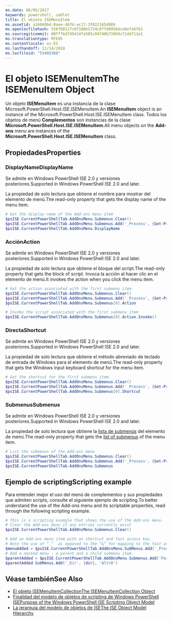 ```yaml
---
ms.date: 06/05/2017
keywords: powershell, cmdlet
title: El objeto ISEMenuItem
ms.assetid: a16660bd-0aee-46fd-ac17-3f022165d089
ms.openlocfilehash: 556f88117c07100b1734c8ffd8956dce6efe6fb1
ms.sourcegitcommit: 00ff76d7d9414fe585c04740b739b9cf14d711e1
ms.translationtype: MTE95
ms.contentlocale: es-ES
ms.lasthandoff: 12/14/2018
ms.locfileid: "53403360"
---
```

# <a name="the-isemenuitem-object"></a><span data-ttu-id="0668a-103">El objeto ISEMenuItem</span><span class="sxs-lookup"><span data-stu-id="0668a-103">The ISEMenuItem Object</span></span>

<span data-ttu-id="0668a-104">Un objeto **ISEMenuItem** es una instancia de la clase Microsoft.PowerShell.Host.ISE.ISEMenuItem.</span><span class="sxs-lookup"><span data-stu-id="0668a-104">An **ISEMenuItem** object is an instance of the Microsoft.PowerShell.Host.ISE.ISEMenuItem class.</span></span> <span data-ttu-id="0668a-105">Todos los objetos de menú **Complementos** son instancias de la clase **Microsoft.PowerShell.Host.ISE.ISEMenuItem**.</span><span class="sxs-lookup"><span data-stu-id="0668a-105">All menu objects on the **Add-ons** menu are instances of the **Microsoft.PowerShell.Host.ISE.ISEMenuItem** class.</span></span>

## <a name="properties"></a><span data-ttu-id="0668a-106">Propiedades</span><span class="sxs-lookup"><span data-stu-id="0668a-106">Properties</span></span>

### <a name="displayname"></a><span data-ttu-id="0668a-107">DisplayName</span><span class="sxs-lookup"><span data-stu-id="0668a-107">DisplayName</span></span>

<span data-ttu-id="0668a-108">Se admite en Windows PowerShell ISE 2.0 y versiones posteriores.</span><span class="sxs-lookup"><span data-stu-id="0668a-108">Supported in Windows PowerShell ISE 2.0 and later.</span></span>

<span data-ttu-id="0668a-109">La propiedad de solo lectura que obtiene el nombre para mostrar del elemento de menú.</span><span class="sxs-lookup"><span data-stu-id="0668a-109">The read-only property that gets the display name of the menu item.</span></span>

```powershell
# Get the display name of the Add-ons menu item
$psISE.CurrentPowerShellTab.AddOnsMenu.Submenus.Clear()
$psISE.CurrentPowerShellTab.AddOnsMenu.Submenus.Add('_Process', {Get-Process}, 'Alt+P')
$psISE.CurrentPowerShellTab.AddOnsMenu.DisplayName
```

### <a name="action"></a><span data-ttu-id="0668a-110">Acción</span><span class="sxs-lookup"><span data-stu-id="0668a-110">Action</span></span>

<span data-ttu-id="0668a-111">Se admite en Windows PowerShell ISE 2.0 y versiones posteriores.</span><span class="sxs-lookup"><span data-stu-id="0668a-111">Supported in Windows PowerShell ISE 2.0 and later.</span></span>

<span data-ttu-id="0668a-112">La propiedad de solo lectura que obtiene el bloque del script.</span><span class="sxs-lookup"><span data-stu-id="0668a-112">The read-only property that gets the block of script.</span></span> <span data-ttu-id="0668a-113">Invoca la acción al hacer clic en el elemento de menú.</span><span class="sxs-lookup"><span data-stu-id="0668a-113">It invokes the action when you click the menu item.</span></span>

```powershell
# Get the action associated with the first submenu item.
$psISE.CurrentPowerShellTab.AddOnsMenu.Submenus.Clear()
$psISE.CurrentPowerShellTab.AddOnsMenu.Submenus.Add('_Process', {Get-Process}, 'Alt+P')
$psISE.CurrentPowerShellTab.AddOnsMenu.Submenus[0].Action

# Invoke the script associated with the first submenu item
$psISE.CurrentPowerShellTab.AddOnsMenu.Submenus[0].Action.Invoke()
```

### <a name="shortcut"></a><span data-ttu-id="0668a-114">Directa</span><span class="sxs-lookup"><span data-stu-id="0668a-114">Shortcut</span></span>

<span data-ttu-id="0668a-115">Se admite en Windows PowerShell ISE 2.0 y versiones posteriores.</span><span class="sxs-lookup"><span data-stu-id="0668a-115">Supported in Windows PowerShell ISE 2.0 and later.</span></span>

<span data-ttu-id="0668a-116">La propiedad de solo lectura que obtiene el método abreviado de teclado de entrada de Windows para el elemento de menú.</span><span class="sxs-lookup"><span data-stu-id="0668a-116">The read-only property that gets the Windows input keyboard shortcut for the menu item.</span></span>

```powershell
# Get the shortcut for the first submenu item.
$psISE.CurrentPowerShellTab.AddOnsMenu.Submenus.Clear()
$psISE.CurrentPowerShellTab.AddOnsMenu.Submenus.Add('_Process', {Get-Process}, 'Alt+P')
$psISE.CurrentPowerShellTab.AddOnsMenu.Submenus[0].Shortcut
```

### <a name="submenus"></a><span data-ttu-id="0668a-117">Submenus</span><span class="sxs-lookup"><span data-stu-id="0668a-117">Submenus</span></span>

<span data-ttu-id="0668a-118">Se admite en Windows PowerShell ISE 2.0 y versiones posteriores.</span><span class="sxs-lookup"><span data-stu-id="0668a-118">Supported in Windows PowerShell ISE 2.0 and later.</span></span>

<span data-ttu-id="0668a-119">La propiedad de solo lectura que obtiene la [lista de submenús](The-ISEMenuItemCollection-Object.md) del elemento de menú.</span><span class="sxs-lookup"><span data-stu-id="0668a-119">The read-only property that gets the [list of submenus](The-ISEMenuItemCollection-Object.md) of the menu item.</span></span>

```powershell
# List the submenus of the Add-ons menu
$psISE.CurrentPowerShellTab.AddOnsMenu.Submenus.Clear()
$psISE.CurrentPowerShellTab.AddOnsMenu.Submenus.Add('_Process', {Get-Process}, 'Alt+P')
$psISE.CurrentPowerShellTab.AddOnsMenu.Submenus
```

## <a name="scripting-example"></a><span data-ttu-id="0668a-120">Ejemplo de scripting</span><span class="sxs-lookup"><span data-stu-id="0668a-120">Scripting example</span></span>

<span data-ttu-id="0668a-121">Para entender mejor el uso del menú de complementos y sus propiedades que admiten scripts, consulte el siguiente ejemplo de scripting.</span><span class="sxs-lookup"><span data-stu-id="0668a-121">To better understand the use of the Add-ons menu and its scriptable properties, read through the following scripting example.</span></span>

```powershell
# This is a scripting example that shows the use of the Add-ons menu.
# Clear the Add-ons menu if any entries currently exist
$psISE.CurrentPowerShellTab.AddOnsMenu.Submenus.Clear()

# Add an Add-ons menu item with an shortcut and fast access key.
# Note the use of “_”  as opposed to the “&” for mapping to the fast access key letter for the menu item.
$menuAdded = $psISE.CurrentPowerShellTab.AddOnsMenu.SubMenus.Add('_Process', {Get-Process}, 'Alt+P')
# Add a nested menu - a parent and a child submenu item.
$parentAdded = $psISE.CurrentPowerShellTab.AddOnsMenu.Submenus.Add('Parent', $null, $null)
$parentAdded.SubMenus.Add('_Dir', {dir}, 'Alt+D')
```

## <a name="see-also"></a><span data-ttu-id="0668a-122">Véase también</span><span class="sxs-lookup"><span data-stu-id="0668a-122">See Also</span></span>

- [<span data-ttu-id="0668a-123">El objeto ISEMenuItemCollection</span><span class="sxs-lookup"><span data-stu-id="0668a-123">The ISEMenuItemCollection Object</span></span>](The-ISEMenuItemCollection-Object.md)
- [<span data-ttu-id="0668a-124">Finalidad del modelo de objetos de scripting de Windows PowerShell ISE</span><span class="sxs-lookup"><span data-stu-id="0668a-124">Purpose of the Windows PowerShell ISE Scripting Object Model</span></span>](Purpose-of-the-Windows-PowerShell-ISE-Scripting-Object-Model.md)
- [<span data-ttu-id="0668a-125">La jerarquía del modelo de objetos de ISE</span><span class="sxs-lookup"><span data-stu-id="0668a-125">The ISE Object Model Hierarchy</span></span>](The-ISE-Object-Model-Hierarchy.md)